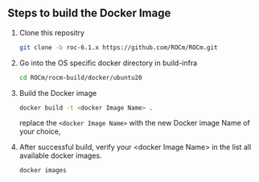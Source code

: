 ## Steps to build the Docker Image

1. Clone this repositry

   ```bash
   git clone -b roc-6.1.x https://github.com/ROCm/ROCm.git
   ```

2. Go into the OS specific docker directory in build-infra

    ```bash
    cd ROCm/rocm-build/docker/ubuntu20
    ```

3. Build the Docker image

   ```bash
   docker build -t <docker Image Name> .
    ```

    replace the `<docker Image Name>` with the new Docker image Name of your choice,
4. After successful build, verify your \<docker Image Name\> in the list all available docker images.

    ```bash
    docker images
    ```
